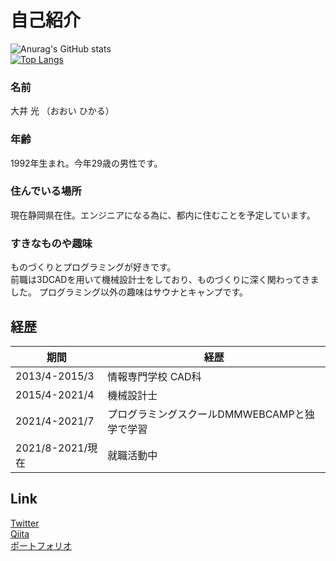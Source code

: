 # 自己紹介
![Anurag's GitHub stats](https://github-readme-stats.vercel.app/api?username=hikaru-webcamp&show_icons=true&theme=dark)  
[![Top Langs](https://github-readme-stats.vercel.app/api/top-langs/?username=hikaru-webcamp&layout=compact&theme=dracula)](https://github.com/anuraghazra/github-readme-stats)

### 名前  
大井 光 （おおい ひかる）
### 年齢  
1992年生まれ。今年29歳の男性です。  

### 住んでいる場所  
現在静岡県在住。エンジニアになる為に、都内に住むことを予定しています。

### すきなものや趣味
ものづくりとプログラミングが好きです。  
前職は3DCADを用いて機械設計士をしており、ものづくりに深く関わってきました。
プログラミング以外の趣味はサウナとキャンプです。  

## 経歴
|  期間  |  経歴  |
| ---- | ---- |
|  2013/4-2015/3  |情報専門学校 CAD科|
|  2015/4-2021/4  |機械設計士|
|  2021/4-2021/7  |プログラミングスクールDMMWEBCAMPと独学で学習|
|  2021/8-2021/現在  |就職活動中|

## Link
[Twitter](https://twitter.com/utyuzinpro)  
[Qiita](https://qiita.com/skyvader0524)  
[ポートフォリオ](https://shuffle21.xyz/)

